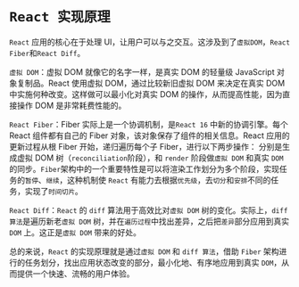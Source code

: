 # `React 实现原理`

`React` 应用的核心在于处理 UI，让用户可以与之交互。这涉及到了`虚拟DOM`，`React Fiber`和`React Diff`。

`虚拟 DOM`：虚拟 DOM 就像它的名字一样，是真实 DOM 的轻量级 JavaScript 对象复制品。React 使用虚拟 DOM，通过比较新旧虚拟 DOM 来决定在真实 DOM 中实施何种改变。这样做可以最小化对真实 DOM 的操作，从而提高性能，因为直接操作 DOM 是非常耗费性能的。

`React Fiber`：Fiber 实际上是一个协调机制，是`React 16` 中新的协调引擎。每个 React 组件都有自己的 Fiber 对象，该对象保存了组件的相关信息。React 应用的更新过程从根 Fiber 开始，递归遍历每个子 Fiber，进行以下两步操作： 分别是生成虚拟 DOM 树（`reconciliation`阶段），和 `render` 阶段做`虚拟 DOM` 和真实 `DOM` 的同步。`Fiber`架构中的一个重要特性是可以将渲染工作划分为多个阶段，实现任务的`暂停`、`继续`，这种机制使 `React` 有能力去根据`优先级`，去`切分`和`安排`不同的任务，实现了`时间切片`。

`React Diff`：`React` 的 `diff` 算法用于高效比对`虚拟 DOM` 树的变化。实际上，`diff 算法`是遍历新老`虚拟 DOM` 树，并在`遍历过程`中找出差异，之后把`差异`部分应用到真实 `DOM` 上。这正是`虚拟 DOM` 带来的好处。

总的来说，`React` 的实现原理就是通过`虚拟 DOM` 和 `diff 算法`，借助 `Fiber` 架构进行的任务划分，找出应用状态改变的部分，最小化地、有序地应用到真实 `DOM`，从而提供一个快速、流畅的用户体验。
